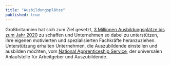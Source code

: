 ```yaml
---
title: "Ausbildungsplätze"
published: true
---
```


Großbritannien hat sich zum Ziel gesetzt, [3 Millionen Ausbildungsplätze bis zum Jahr 2020](https://www.gov.uk/government/publications/apprenticeships-in-england-vision-for-2020) zu schaffen und Unternehmen so dabei zu unterstützen, ihre eigenen motivierten und spezialisierten Fachkräfte heranzuziehen. Unterstützung erhalten Unternehmen, die Auszubildende einstellen und ausbilden möchten, vom [National Apprenticeship Service](http://www.getingofar.gov.uk/employers), der universalen Anlaufstelle für Arbeitgeber und Auszubildende.
